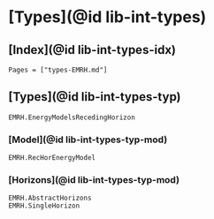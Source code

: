 
# [Types](@id lib-int-types)

## [Index](@id lib-int-types-idx)

```@index
Pages = ["types-EMRH.md"]
```

## [Types](@id lib-int-types-typ)

```@docs
EMRH.EnergyModelsRecedingHorizon
```

### [Model](@id lib-int-types-typ-mod)

```@docs
EMRH.RecHorEnergyModel
```

### [Horizons](@id lib-int-types-typ-mod)

```@docs
EMRH.AbstractHorizons
EMRH.SingleHorizon
```
